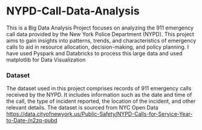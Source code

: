 # NYPD-Call-Data-Analysis

This is a Big Data Analysis Project focuses on analyzing the 911 emergency call data provided by the New York Police Department (NYPD). This project aims to gain insights into patterns, trends, and characteristics of emergency calls to aid in resource allocation, decision-making, and policy planning.
I have used Pyspark and Databricks to process this large data and used matplotlib for Data Visualization

### Dataset
The dataset used in this project comprises records of 911 emergency calls received by the NYPD. It includes information such as the date and time of the call, the type of incident reported, the location of the incident, and other relevant details. The dataset is sourced from NYC Open Data
https://data.cityofnewyork.us/Public-Safety/NYPD-Calls-for-Service-Year-to-Date-/n2zq-pubd
